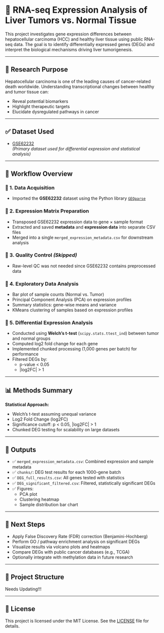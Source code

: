 # 🧬 RNA-seq Expression Analysis of Liver Tumors vs. Normal Tissue

This project investigates gene expression differences between hepatocellular carcinoma (HCC) and healthy liver tissue using public RNA-seq data. The goal is to identify differentially expressed genes (DEGs) and interpret the biological mechanisms driving liver tumorigenesis.

---

## 🎯 Research Purpose

Hepatocellular carcinoma is one of the leading causes of cancer-related death worldwide. Understanding transcriptional changes between healthy and tumor tissue can:

- Reveal potential biomarkers
- Highlight therapeutic targets
- Elucidate dysregulated pathways in cancer

---

## ✅ Dataset Used

- [GSE62232](https://www.ncbi.nlm.nih.gov/geo/query/acc.cgi?acc=GSE62232)  
  *(Primary dataset used for differential expression and statistical analysis)*

---

## 🚀 Workflow Overview

### 🔹 1. Data Acquisition
- Imported the **GSE62232** dataset using the Python library [`GEOparse`](https://github.com/guma44/GEOparse)

### 🔹 2. Expression Matrix Preparation
- Transposed GSE62232 expression data to gene × sample format
- Extracted and saved **metadata** and **expression data** into separate CSV files
- Merged into a single `merged_expression_metadata.csv` for downstream analysis

### 🔹 3. Quality Control *(Skipped)*
- Raw-level QC was not needed since GSE62232 contains preprocessed data

### 🔹 4. Exploratory Data Analysis
- Bar plot of sample counts (Normal vs. Tumor)
- Principal Component Analysis (PCA) on expression profiles
- Summary statistics: gene-wise means and variance
- KMeans clustering of samples based on expression profiles

### 🔹 5. Differential Expression Analysis
- Conducted using **Welch’s t-test** (`scipy.stats.ttest_ind`) between tumor and normal groups
- Computed log2 fold change for each gene
- Implemented chunked processing (1,000 genes per batch) for performance
- Filtered DEGs by:
  - p-value < 0.05
  - |log2FC| > 1

---

## 📊 Methods Summary

**Statistical Approach:**
- Welch’s t-test assuming unequal variance
- Log2 Fold Change (log2FC)
- Significance cutoff: p < 0.05, |log2FC| > 1
- Chunked DEG testing for scalability on large datasets

---

## 📌 Outputs

- ✅ `merged_expression_metadata.csv`: Combined expression and sample metadata
- ✅ `chunks/`: DEG test results for each 1000-gene batch
- ✅ `DEG_full_results.csv`: All genes tested with statistics
- ✅ `DEG_significant_filtered.csv`: Filtered, statistically significant DEGs
- ✅ Figures:
  - PCA plot
  - Clustering heatmap
  - Sample distribution bar chart

---

## 🧭 Next Steps

- Apply False Discovery Rate (FDR) correction (Benjamini-Hochberg)
- Perform GO / pathway enrichment analysis on significant DEGs
- Visualize results via volcano plots and heatmaps
- Compare DEGs with public cancer databases (e.g., TCGA)
- Optionally integrate with methylation data in future research

---

## 📂 Project Structure

Needs Updating!!!


---

## 📄 License

This project is licensed under the MIT License. See the [LICENSE](LICENSE) file for details.
